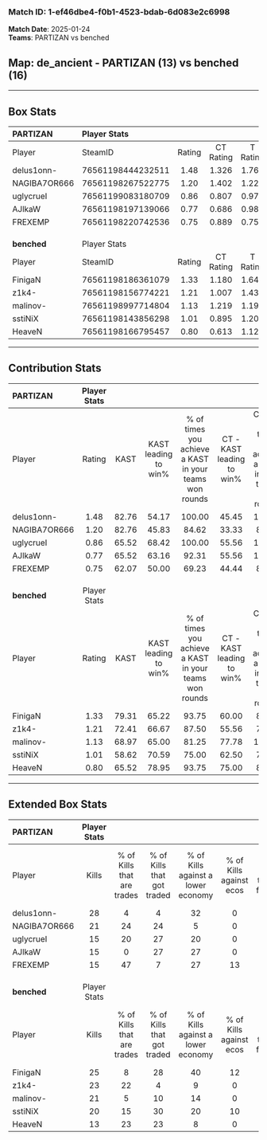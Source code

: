 ### Match ID: 1-ef46dbe4-f0b1-4523-bdab-6d083e2c6998  
**Match Date**: 2025-01-24  
**Teams**: PARTIZAN vs benched  

## **Map**: de_ancient - PARTIZAN (13) vs benched (16)  
---  

## Box Stats  

| **PARTIZAN** | Player Stats      |        |           |          |       |      |       |         |        |      |     |
| :- | :- | :-: | :-: | :-: | :-: | :-: | :-: | :-: | :-: | :-: | :-: |
| Player       | SteamID           | Rating | CT Rating | T Rating | KAST  | ADR  | Kills | Assists | Deaths | K/D  | HS% |
| delus1onn-   | 76561198444232511 |  1.48  |   1.326   |  1.763   | 82.76 | 86.6 |  28   |    3    |   17   | 1.65 | 14  |
| NAGIBA7OR666 | 76561198267522775 |  1.20  |   1.402   |  1.223   | 82.76 | 79.8 |  21   |    5    |   20   | 1.05 | 61  |
| uglycrueI    | 76561199083180709 |  0.86  |   0.807   |  0.978   | 65.52 | 62.7 |  15   |    6    |   19   | 0.79 | 66  |
| AJlkaW       | 76561198197139066 |  0.77  |   0.686   |  0.984   | 65.52 | 65.2 |  15   |    9    |   25   | 0.60 | 66  |
| FREXEMP      | 76561198220742536 |  0.75  |   0.889   |  0.751   | 62.07 | 53.7 |  15   |    2    |   21   | 0.71 | 53  |
|              |                   |        |           |          |       |      |       |         |        |      |     |
|              |                   |        |           |          |       |      |       |         |        |      |     |
|              |                   |        |           |          |       |      |       |         |        |      |     |
| **benched**  | Player Stats      |        |           |          |       |      |       |         |        |      |     |
| Player       | SteamID           | Rating | CT Rating | T Rating | KAST  | ADR  | Kills | Assists | Deaths | K/D  | HS% |
| FinigaN      | 76561198186361079 |  1.33  |   1.180   |  1.641   | 79.31 | 95.3 |  25   |    7    |   21   | 1.19 | 44  |
| z1k4-        | 76561198156774221 |  1.21  |   1.007   |  1.436   | 72.41 | 67.0 |  23   |    0    |   15   | 1.53 | 30  |
| malinov-     | 76561198997714804 |  1.13  |   1.219   |  1.199   | 68.97 | 85.6 |  21   |    5    |   19   | 1.11 | 66  |
| sstiNiX      | 76561198143856298 |  1.01  |   0.895   |  1.209   | 58.62 | 79.3 |  20   |    5    |   19   | 1.05 | 55  |
| HeaveN       | 76561198166795457 |  0.80  |   0.613   |  1.122   | 65.52 | 62.1 |  13   |   13    |   20   | 0.65 | 76  |
---  

## Contribution Stats  

| **PARTIZAN** | Player Stats |       |                      |                                                        |                           |                                                             |                          |                                                            |
| :- | :-: | :-: | :-: | :-: | :-: | :-: | :-: | :-: |
| Player       |    Rating    | KAST  | KAST leading to win% | % of times you achieve a KAST in your teams won rounds | CT - KAST leading to win% | CT - % of times you achieve a KAST in your teams won rounds | T - KAST leading to win% | T - % of times you achieve a KAST in your teams won rounds |
| delus1onn-   |     1.48     | 82.76 |        54.17         |                         100.00                         |           45.45           |                           100.00                            |          61.54           |                           100.00                           |
| NAGIBA7OR666 |     1.20     | 82.76 |        45.83         |                         84.62                          |           33.33           |                            80.00                            |          58.33           |                           87.50                            |
| uglycrueI    |     0.86     | 65.52 |        68.42         |                         100.00                         |           55.56           |                           100.00                            |          80.00           |                           100.00                           |
| AJlkaW       |     0.77     | 65.52 |        63.16         |                         92.31                          |           55.56           |                           100.00                            |          70.00           |                           87.50                            |
| FREXEMP      |     0.75     | 62.07 |        50.00         |                         69.23                          |           44.44           |                            80.00                            |          55.56           |                           62.50                            |
|              |              |       |                      |                                                        |                           |                                                             |                          |                                                            |
|              |              |       |                      |                                                        |                           |                                                             |                          |                                                            |
|              |              |       |                      |                                                        |                           |                                                             |                          |                                                            |
| **benched**  | Player Stats |       |                      |                                                        |                           |                                                             |                          |                                                            |
| Player       |    Rating    | KAST  | KAST leading to win% | % of times you achieve a KAST in your teams won rounds | CT - KAST leading to win% | CT - % of times you achieve a KAST in your teams won rounds | T - KAST leading to win% | T - % of times you achieve a KAST in your teams won rounds |
| FinigaN      |     1.33     | 79.31 |        65.22         |                         93.75                          |           60.00           |                            85.71                            |          69.23           |                           100.00                           |
| z1k4-        |     1.21     | 72.41 |        66.67         |                         87.50                          |           55.56           |                            71.43                            |          75.00           |                           100.00                           |
| malinov-     |     1.13     | 68.97 |        65.00         |                         81.25                          |           77.78           |                           100.00                            |          54.55           |                           66.67                            |
| sstiNiX      |     1.01     | 58.62 |        70.59         |                         75.00                          |           62.50           |                            71.43                            |          77.78           |                           77.78                            |
| HeaveN       |     0.80     | 65.52 |        78.95         |                         93.75                          |           75.00           |                            85.71                            |          81.82           |                           100.00                           |
---  

## Extended Box Stats  

| **PARTIZAN** | Player Stats |                            |                            |                                    |                         |                              |                                 |        |                             |                                     |                          |                               |                            |
| :- | :-: | :-: | :-: | :-: | :-: | :-: | :-: | :-: | :-: | :-: | :-: | :-: | :-: |
| Player       |    Kills     | % of Kills that are trades | % of Kills that got traded | % of Kills against a lower economy | % of Kills against ecos | % of Kills that are flawless | % of Kills that are close duels | Deaths | % of Deaths that get traded | % of Deaths against a lower economy | % of Deaths against ecos | % of Deaths that are flawless | % of Deaths that are close |
| delus1onn-   |      28      |             4              |             4              |                 32                 |            0            |              71              |                4                |   17   |             24              |                 12                  |            6             |              94               |             0              |
| NAGIBA7OR666 |      21      |             24             |             24             |                 5                  |            0            |              52              |               10                |   20   |             30              |                 10                  |            5             |              55               |             10             |
| uglycrueI    |      15      |             20             |             27             |                 20                 |            0            |              53              |               13                |   19   |             11              |                  5                  |            5             |              58               |             5              |
| AJlkaW       |      15      |             0              |             27             |                 27                 |            0            |              47              |                7                |   25   |             16              |                 20                  |            4             |              60               |             0              |
| FREXEMP      |      15      |             47             |             7              |                 27                 |           13            |              73              |                0                |   21   |             14              |                 10                  |            5             |              71               |             5              |
|              |              |                            |                            |                                    |                         |                              |                                 |        |                             |                                     |                          |                               |                            |
|              |              |                            |                            |                                    |                         |                              |                                 |        |                             |                                     |                          |                               |                            |
|              |              |                            |                            |                                    |                         |                              |                                 |        |                             |                                     |                          |                               |                            |
| **benched**  | Player Stats |                            |                            |                                    |                         |                              |                                 |        |                             |                                     |                          |                               |                            |
| Player       |    Kills     | % of Kills that are trades | % of Kills that got traded | % of Kills against a lower economy | % of Kills against ecos | % of Kills that are flawless | % of Kills that are close duels | Deaths | % of Deaths that get traded | % of Deaths against a lower economy | % of Deaths against ecos | % of Deaths that are flawless | % of Deaths that are close |
| FinigaN      |      25      |             8              |             28             |                 40                 |           12            |              64              |                0                |   21   |             24              |                 10                  |            0             |              62               |             10             |
| z1k4-        |      23      |             22             |             4              |                 9                  |            0            |              65              |                4                |   15   |              0              |                 13                  |            0             |              80               |             0              |
| malinov-     |      21      |             5              |             10             |                 14                 |            0            |              62              |                5                |   19   |             26              |                 16                  |            0             |              68               |             21             |
| sstiNiX      |      20      |             15             |             30             |                 20                 |           10            |              70              |                0                |   19   |             11              |                 21                  |            5             |              58               |             0              |
| HeaveN       |      13      |             23             |             23             |                 8                  |            0            |              77              |               15                |   20   |             15              |                 10                  |            0             |              50               |             0              |
